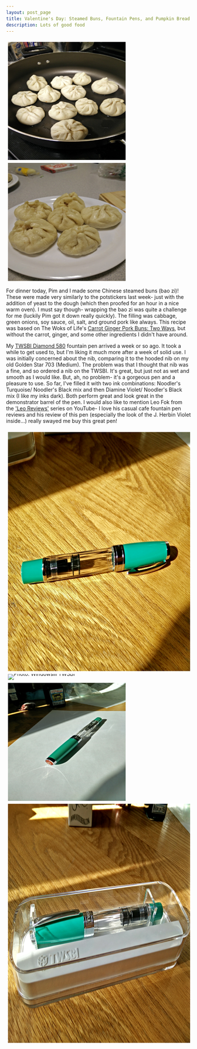 ```yaml
---
layout: post_page
title: Valentine's Day: Steamed Buns, Fountain Pens, and Pumpkin Bread!
description: Lots of good food 
---
```


<div style="line-height:0;padding:4px 0 0 1px;">
<a href="Images/2015.02.14/buns_one.jpg" style="display:inline-block;margin:3px;text-decoration:none;"> 
<img alt="Photo: Buns Before" height="321" src="Images/2015.02.08/buns_one.jpg" title="Buns Before" width="321" style="padding:1px;">
</a>
<a href="Images/2015.02.14/buns_two.jpg" style="display:inline-block;margin:3px;text-decoration:none;"> 
<img alt="Photo: Buns After" height="321" src="Images/2015.02.14/buns_two.jpg" title="Buns After" width="321" style="padding:1px;">
</a>
</div>

For dinner today, Pim and I made some Chinese steamed buns (bao zi)! These were made very similarly to the potstickers last week- just with the addition of yeast to the dough (which then proofed for an hour in a nice warm oven). I must say though- wrapping the bao zi was quite a challenge for me (luckily Pim got it down really quickly). The filling was cabbage, green onions, soy sauce, oil, salt, and ground pork like always. This recipe was based on The Woks of Life's [Carrot Ginger Pork Buns: Two Ways](http://thewoksoflife.com/2014/06/carrot-ginger-pork-buns/), but without the carrot, ginger, and some other ingredients I didn't have around. 

My [TWSBI Diamond 580](http://www.twsbi.com/) fountain pen arrived a week or so ago. It took a while to get used to, but I'm liking it much more after a week of solid use. I was initially concerned about the nib, comparing it to the hooded nib on my old Golden Star 703 (Medium). The problem was that I thought that nib was a fine, and so ordered a nib on the TWSBI. It's great, but just not as wet and smooth as I would like. But, ah, no problem- it's a gorgeous pen and a pleasure to use. So far, I've filled it with two ink combinations: Noodler's Turquoise/ Noodler's Black mix and then Diamine Violet/ Noodler's Black mix (I like my inks dark). Both perform great and look great in the demonstrator barrel of the pen. I would also like to mention Leo Fok from the ['Leo Reviews'](https://www.youtube.com/watch?v=CjZYzw-o5p0) series on YouTube- I love his casual cafe fountain pen reviews and his review of this pen (especially the look of the J. Herbin Violet inside...) really swayed me buy this great pen!

<div style="line-height:0;padding:4px 0 0 1px;">
<a href="Images/2015.02.08/twsbi_side.jpg" style="display:inline-block;margin:3px;text-decoration:none;"> 
<img alt="Photo: TWSBI" height="650" src="Images/2015.02.08/twsbi_side.jpg" title="TWSBI" width="650" style="padding:1px;">
</a>
<a href="Images/2015.02.14/twsbi_one.jpg" style="display:inline-block;margin:3px;text-decoration:none;"> 
<img alt="Photo: Windowsill TWSBI" height="321" src="Images/2015.02.08/twsbi_one.jpg" title="Windowsill TWSBI" width="321" style="padding:1px;">
</a>
<a href="Images/2015.02.08/twsbi_pen.jpg" style="display:inline-block;margin:3px;text-decoration:none;"> 
<img alt="Photo: Brand New!" height="321" src="Images/2015.02.08/twsbi_pen.jpg" title="Brand New!" width="321" style="padding:1px;">
</a>
<a href="Images/2015.02.08/twsbi_box.jpg" style="display:inline-block;margin:3px;text-decoration:none;"> 
<img alt="Photo: New in Box" height="650" src="Images/2015.02.08/twsbi_box.jpg" title="New in Box" width="650" style="padding:1px;">
</a>
</div>
